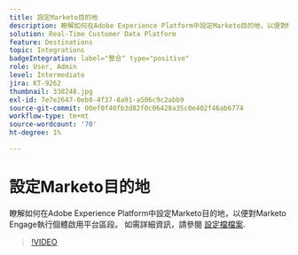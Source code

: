 ```yaml
---
title: 設定Marketo目的地
description: 瞭解如何在Adobe Experience Platform中設定Marketo目的地，以便對Marketo Engage執行個體啟用平台區段。
solution: Real-Time Customer Data Platform
feature: Destinations
topic: Integrations
badgeIntegration: label="整合" type="positive"
role: User, Admin
level: Intermediate
jira: KT-9262
thumbnail: 338248.jpg
exl-id: 7e7e2647-0eb8-4f37-8a91-a506c9c2abb9
source-git-commit: 00ef0f40fb3d82f0c06428a35c0e402f46ab6774
workflow-type: tm+mt
source-wordcount: '70'
ht-degree: 1%

---
```


# 設定Marketo目的地

瞭解如何在Adobe Experience Platform中設定Marketo目的地，以便對Marketo Engage執行個體啟用平台區段。 如需詳細資訊，請參閱 [設定檔檔案](https://experienceleague.adobe.com/docs/experience-platform/rtcdp/profile/profile-browse.html).

>[!VIDEO](https://video.tv.adobe.com/v/338248?learn=on)

